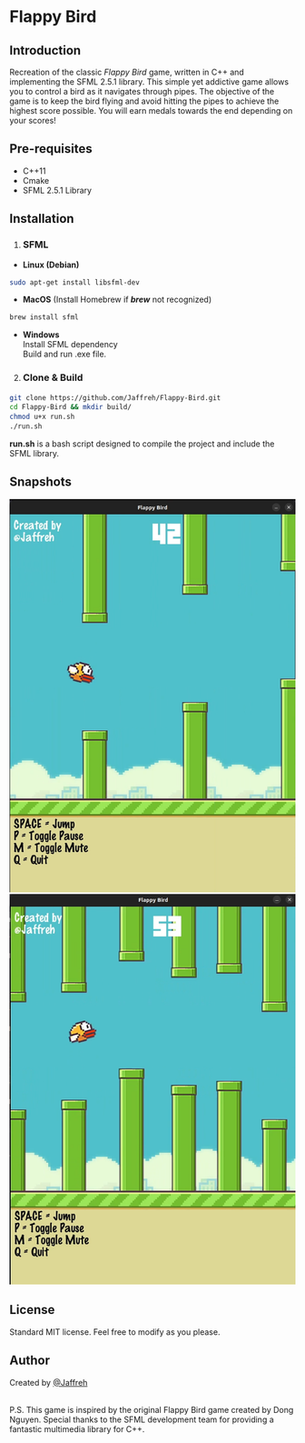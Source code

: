 # Flappy Bird

## Introduction
Recreation of the classic _Flappy Bird_ game, written in C++ and implementing the SFML 2.5.1 library. This simple yet addictive game allows you to control a bird as it navigates through pipes. The objective of the game is to keep the bird flying and avoid hitting the pipes to achieve the highest score possible. You will earn medals towards the end depending on your scores! 

## Pre-requisites
* C++11
* Cmake
* SFML 2.5.1 Library

## Installation
1. ### SFML
* **Linux (Debian)**
```bash
sudo apt-get install libsfml-dev
```

* **MacOS**
(Install Homebrew if **_brew_** not recognized)
```zsh
brew install sfml
```

* **Windows** \
Install SFML dependency \
Build and run .exe file.

2. ### Clone & Build
```bash
git clone https://github.com/Jaffreh/Flappy-Bird.git
cd Flappy-Bird && mkdir build/
chmod u+x run.sh
./run.sh
```
**run.sh** is a bash script designed to compile the project and include the SFML library.

## Snapshots
![Snapshot1](assets/snapshots/fb1.png)
![Snapshot2](assets/snapshots/fb2.png)

## License
Standard MIT license. Feel free to modify as you please.

## Author
Created by [@Jaffreh](https://github.com/Jaffreh)

<br>
P.S. This game is inspired by the original Flappy Bird game created by Dong Nguyen. Special thanks to the SFML development team for providing a fantastic multimedia library for C++.

